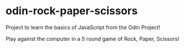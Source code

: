# odin-rock-paper-scissors

Project to learn the basics of JavaScript from the Odin Project!

Play against the computer in a 5 round game of Rock, Paper, Scissors!